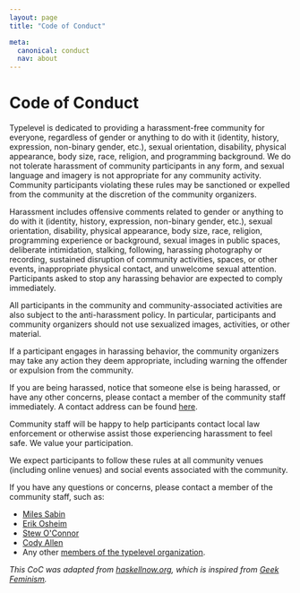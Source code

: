 ```yaml
---
layout: page
title: "Code of Conduct"

meta:
  canonical: conduct
  nav: about
---
```


Code of Conduct
===============

Typelevel is dedicated to providing a harassment-free community for everyone, regardless of gender or anything to do with it (identity, history, expression, non-binary gender, etc.), sexual orientation, disability, physical appearance, body size, race, religion, and programming background. We do not tolerate harassment of community participants in any form, and sexual language and imagery is not appropriate for any community activity. Community participants violating these rules may be sanctioned or expelled from the community at the discretion of the community organizers.

Harassment includes offensive comments related to gender or anything to do with it (identity, history, expression, non-binary gender, etc.), sexual orientation, disability, physical appearance, body size, race, religion, programming experience or background, sexual images in public spaces, deliberate intimidation, stalking, following, harassing photography or recording, sustained disruption of community activities, spaces, or other events, inappropriate physical contact, and unwelcome sexual attention. Participants asked to stop any harassing behavior are expected to comply immediately.

All participants in the community and community-associated activities are also subject to the anti-harassment policy. In particular, participants and community organizers should not use sexualized images, activities, or other material.

If a participant engages in harassing behavior, the community organizers may take any action they deem appropriate, including warning the offender or expulsion from the community.

If you are being harassed, notice that someone else is being harassed, or have any other concerns, please contact a member of the community staff immediately. A contact address can be found <a href="{{ site.baseurl }}/about.html">here</a>.

Community staff will be happy to help participants contact local law enforcement or otherwise assist those experiencing harassment to feel safe. We value your participation.

We expect participants to follow these rules at all community venues (including online venues) and social events associated with the community.

If you have any questions or concerns, please contact a member of the community staff, such as:
* [Miles Sabin](mailto:%6d%69%6c%65%73@%6d%69%6c%65%73%73%61%62%69%6e.%63%6f%6d)
* [Erik Osheim](mailto:d_m@plastic-idolatry.com)
* [Stew O'Connor](mailto:%73%74%65%77@%76%69%72%65%6f.%6f%72%67)
* [Cody Allen](mailto:%63%65%65%64%75%62%73@%67%6d%61%69%6c.%63%6f%6d)
* Any other [members of the typelevel organization](https://github.com/orgs/typelevel/people).


_This CoC was adapted from [haskellnow.org](http://www.haskellnow.org), which is inspired from [Geek Feminism](http://geekfeminism.wikia.com/wiki/Event_Guidelines)._
